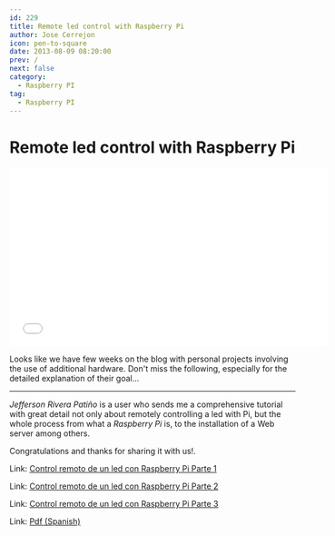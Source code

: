 ```yaml
---
id: 229
title: Remote led control with Raspberry Pi
author: Jose Cerrejon
icon: pen-to-square
date: 2013-08-09 08:20:00
prev: /
next: false
category:
  - Raspberry PI
tag:
  - Raspberry PI
---
```


# Remote led control with Raspberry Pi

<iframe width="560" height="315" src="//www.youtube.com/embed/8-Dc-YJLIqc" frameborder="0" allowfullscreen></iframe>

Looks like we have few weeks on the blog with personal projects involving the use of additional hardware. Don't miss the following, especially for the detailed explanation of their goal...

- - -
*Jefferson Rivera Pati&ntilde;o* is a user who sends me a comprehensive tutorial with great detail not only about remotely controlling a led with Pi, but the whole process from what a *Raspberry Pi* is, to the installation of a Web server among others.

Congratulations and thanks for sharing it with us!.

Link: [Control remoto de un led con Raspberry Pi Parte 1](http://riverajefer.blogspot.com.es/2013/06/control-remoto-de-un-led-con-raspberry.html)

Link: [Control remoto de un led con Raspberry Pi Parte 2](http://riverajefer.blogspot.com.es/2013/07/control-remoto-de-un-led-con-raspberry.html)

Link: [Control remoto de un led con Raspberry Pi Parte 3](http://riverajefer.blogspot.com.es/2013/08/control-remoto-de-un-led-con-raspberry.html)

Link: [Pdf (Spanish)](http://jeffersonrivera.com/pi/Proyecto_raspberry_pi.pdf)